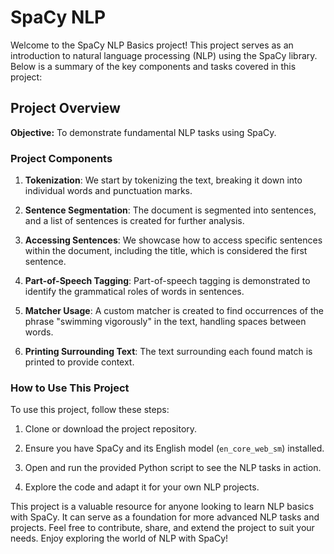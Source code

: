 # SpaCy NLP

Welcome to the SpaCy NLP Basics project! This project serves as an introduction to natural language processing (NLP) using the SpaCy library. Below is a summary of the key components and tasks covered in this project:

## Project Overview

**Objective:** To demonstrate fundamental NLP tasks using SpaCy.

### Project Components

1. **Tokenization**: We start by tokenizing the text, breaking it down into individual words and punctuation marks.

2. **Sentence Segmentation**: The document is segmented into sentences, and a list of sentences is created for further analysis.

3. **Accessing Sentences**: We showcase how to access specific sentences within the document, including the title, which is considered the first sentence.

4. **Part-of-Speech Tagging**: Part-of-speech tagging is demonstrated to identify the grammatical roles of words in sentences.

5. **Matcher Usage**: A custom matcher is created to find occurrences of the phrase "swimming vigorously" in the text, handling spaces between words.

6. **Printing Surrounding Text**: The text surrounding each found match is printed to provide context.

### How to Use This Project

To use this project, follow these steps:

1. Clone or download the project repository.

2. Ensure you have SpaCy and its English model (`en_core_web_sm`) installed.

3. Open and run the provided Python script to see the NLP tasks in action.

4. Explore the code and adapt it for your own NLP projects.

This project is a valuable resource for anyone looking to learn NLP basics with SpaCy. It can serve as a foundation for more advanced NLP tasks and projects. Feel free to contribute, share, and extend the project to suit your needs. Enjoy exploring the world of NLP with SpaCy!
